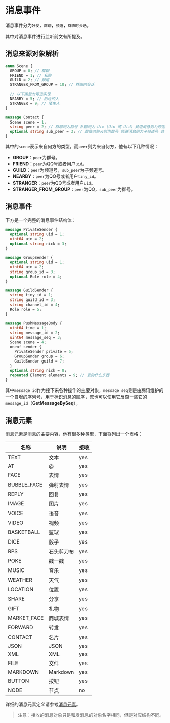 <!-- This Source Code Form is subject to the terms of the Mozilla Public
   - License, v. 2.0. If a copy of the MPL was not distributed with this
   - file, You can obtain one at https://mozilla.org/MPL/2.0/. -->

# 消息事件

消息事件分为`好友`，`群聊`，`频道`，`群临时会话`。

其中对消息事件进行监听前文有所提及。

## 消息来源对象解析

```protobuf
enum Scene {
  GROUP = 0; // 群聊
  FRIEND = 1; // 私聊
  GUILD = 2; // 频道
  STRANGER_FROM_GROUP = 10; // 群临时会话

  // 以下类型为可选实现
  NEARBY = 5; // 附近的人
  STRANGER = 9; // 陌生人
}

message Contact {
  Scene scene = 1;
  string peer = 2; // 群聊则为群号 私聊则为 Uix (Uin 或 Uid) 频道消息则为频道号
  optional string sub_peer = 3; // 群临时聊天则为群号 频道消息则为子频道号 其它情况可不提供
}
```

其中的`scene`表示来自何方的类型，而`peer`则为来自何方，他有以下几种情况：

- **GROUP**：`peer`为群号。
- **FRIEND**：`peer`为QQ号或者用户`uid`。
- **GUILD**：`peer`为频道号，`sub_peer`为子频道号。
- **NEARBY**：`peer`为QQ号或者用户`tiny_id`。
- **STRANGER**：`peer`为QQ号或者用户`uid`。
- **STRANGER_FROM_GROUP**：`peer`为QQ，`sub_peer`为群号。

## 消息事件

下方是一个完整的消息事件结构体：

```protobuf
message PrivateSender {
  optional string uid = 1;
  uint64 uin = 2;
  optional string nick = 3;
}

message GroupSender {
  optional string uid = 1;
  uint64 uin = 2;
  string group_id = 3;
  optional Role role = 4;
}

message GuildSender {
  string tiny_id = 1;
  string guild_id = 3;
  string channel_id = 4;
  Role role = 5;
}

message PushMessageBody {
  uint64 time = 1;
  string message_id = 2;
  uint64 message_seq = 3;
  Scene scene = 4;
  oneof sender {
    PrivateSender private = 5;
    GroupSender group = 6;
    GuildSender guild = 7;
  }
  optional string nick = 8;
  repeated Element elements = 9; // 发的什么东西
}
```
其中`message_id`作为接下来各种操作的主要对象，`message_seq`则是由腾讯维护的一个自增的序列号，用于标识消息的顺序，您也可以使用它反查一些它的`message_id`（**GetMessageBySeq**）。

## 消息元素

消息元素是消息的主要内容，他有很多种类型，下面将列出一个表格：

| 名称          | 说明       | 接收  |
|-------------|----------|-----|
| TEXT        | 文本       | yes |
| AT          | @        | yes |
| FACE        | 表情       | yes |
| BUBBLE_FACE | 弹射表情     | yes |
| REPLY       | 回复       | yes |
| IMAGE       | 图片       | yes |
| VOICE       | 语音       | yes |
| VIDEO       | 视频       | yes |
| BASKETBALL  | 篮球       | yes |
| DICE        | 骰子       | yes |
| RPS         | 石头剪刀布    | yes |
| POKE        | 戳一戳      | yes |
| MUSIC       | 音乐       | yes |
| WEATHER     | 天气       | yes |
| LOCATION    | 位置       | yes |
| SHARE       | 分享       | yes |
| GIFT        | 礼物       | yes |
| MARKET_FACE | 商城表情     | yes |
| FORWARD     | 转发       | yes |
| CONTACT     | 名片       | yes |
| JSON        | JSON     | yes |
| XML         | XML      | yes |
| FILE        | 文件       | yes |
| MARKDOWN    | Markdown | yes |
| BUTTON      | 按钮       | yes |
| NODE        | 节点       | no  |

详细的消息元素定义请参考[消息元素](/protos/src/main/proto/kritor/event/comm_msg.proto)。

> 注意：接收的消息对象只是和发消息的对象名字相同，但是对应结构不同。